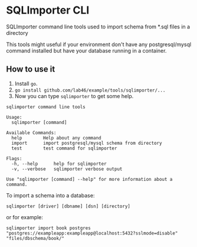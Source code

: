 # SQLImporter CLI

SQLImporter command line tools used to import schema from *.sql files in a directory

This tools might useful if your environment don't have any postgresql/mysql command installed but have your database running in a container.

## How to use it 

1. Install `go`.
2. `go install github.com/lab46/example/tools/sqlimporter/...`
3. Now you can type `sqlimporter` to get some help.
```shell
sqlimporter command line tools

Usage:
  sqlimporter [command]

Available Commands:
  help        Help about any command
  import      import postgresql/mysql schema from directory
  test        test command for sqlimporter

Flags:
  -h, --help      help for sqlimporter
  -v, --verbose   sqlimporter verbose output

Use "sqlimporter [command] --help" for more information about a command.
```


To import a schema into a database:

`sqlimporter [driver] [dbname] [dsn] [directory]`

or for example:

`sqlimporter import book postgres "postgres://exampleapp:exampleapp@localhost:5432?sslmode=disable" "files/dbschema/book/"`



